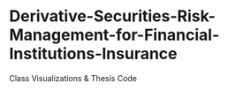 # Derivative-Securities-Risk-Management-for-Financial-Institutions-Insurance
Class Visualizations &amp; Thesis Code
